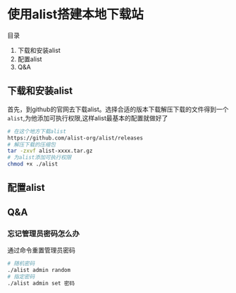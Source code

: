 # 使用alist搭建本地下载站

目录

1. 下载和安装alist
2. 配置alist
3. Q&A

## 下载和安装alist

首先，到github的官网去下载alist。选择合适的版本下载解压下载的文件得到一个`alist`,为他添加可执行权限,这样alist最基本的配置就做好了

```sh
# 在这个地方下载alist
https://github.com/alist-org/alist/releases
# 解压下载的压缩包
tar -zxvf alist-xxxx.tar.gz
# 为alist添加可执行权限
chmod +x ./alist
```

## 配置alist


## Q&A

### 忘记管理员密码怎么办

通过命令重置管理员密码

```bash
# 随机密码
./alist admin random
# 指定密码
./alist admin set 密码
```

